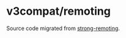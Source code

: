 # v3compat/remoting

Source code migrated from
[strong-remoting](https://github.com/strongloop/strong-remoting).
